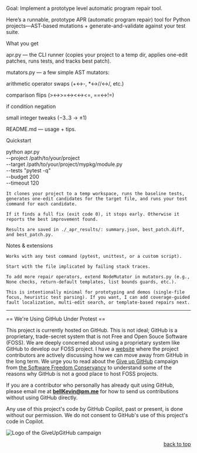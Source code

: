 <a name="readme-top"></a>

# 

Goal: Implement a prototype level automatic program repair tool.

Here’s a runnable, prototype APR (automatic program repair) tool for Python projects—AST-based mutations + generate-and-validate against your test suite.

What you get

apr.py — the CLI runner (copies your project to a temp dir, applies one-edit patches, runs tests, and tracks best patch).

mutators.py — a few simple AST mutators:

arithmetic operator swaps (+↔-, *↔//↔/, etc.)

comparison flips (>↔>=↔<↔<=, ==↔!=)

if condition negation

small integer tweaks (−3..3 → ±1)

README.md — usage + tips.

Quickstart

python apr.py \
  --project /path/to/your/project \
  --target  /path/to/your/project/mypkg/module.py \
  --tests   "pytest -q" \
  --budget  200 \
  --timeout 120

    It clones your project to a temp workspace, runs the baseline tests, generates one-edit candidates for the target file, and runs your test command for each candidate.

    If it finds a full fix (exit code 0), it stops early. Otherwise it reports the best improvement found.

    Results are saved in ./_apr_results/: summary.json, best_patch.diff, and best_patch.py.

Notes & extensions

    Works with any test command (pytest, unittest, or a custom script).

    Start with the file implicated by failing stack traces.

    To add more repair operators, extend NodeMutator in mutators.py (e.g., None checks, return-default templates, list bounds guards, etc.).

    This is intentionally minimal for prototyping and demos (single-file focus, heuristic test parsing). If you want, I can add coverage-guided fault localization, multi-edit search, or template-based repairs next. 

--------------------------------------------------------------------------------------------------------------------------
== We're Using GitHub Under Protest ==

This project is currently hosted on GitHub.  This is not ideal; GitHub is a
proprietary, trade-secret system that is not Free and Open Souce Software
(FOSS).  We are deeply concerned about using a proprietary system like GitHub
to develop our FOSS project. I have a [website](https://bellKevin.me) where the
project contributors are actively discussing how we can move away from GitHub
in the long term.  We urge you to read about the [Give up GitHub](https://GiveUpGitHub.org) campaign 
from [the Software Freedom Conservancy](https://sfconservancy.org) to understand some of the reasons why GitHub is not 
a good place to host FOSS projects.

If you are a contributor who personally has already quit using GitHub, please
email me at **bellKevin@pm.me** for how to send us contributions without
using GitHub directly.

Any use of this project's code by GitHub Copilot, past or present, is done
without our permission.  We do not consent to GitHub's use of this project's
code in Copilot.

![Logo of the GiveUpGitHub campaign](https://sfconservancy.org/img/GiveUpGitHub.png)

<p align="right"><a href="#readme-top">back to top</a></p>
